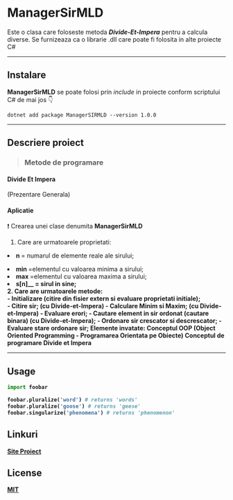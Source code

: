 # ManagerSirMLD

  Este o clasa care foloseste metoda ***Divide-Et-Impera*** pentru a calcula diverse. Se furnizeaza ca o librarie .dll care poate fi folosita in alte proiecte C#
  
  <hr>

## Instalare

__ManagerSirMLD__ se poate folosi prin *include* in proiecte conform scriptului C# de mai jos :point_down:
                           
  ```.NET CLI
  dotnet add package ManagerSIRMLD --version 1.0.0
   ```
-----------------------------------------------------------------------------------------------
## Descriere proiect
 
 > ### Metode de programare

  #### Divide Et Impera <br>

(Prezentare Generala)<br>
  #### Aplicatie

:exclamation: Crearea unei clase denumita __ManagerSirMLD__ <br>
  1. Care are urmatoarele proprietati: <br>

   
<p style="color:#230EF1;"> <li> <b> n </b> = numarul de elemente reale ale sirului;</p>
<li> <b> min </b> =elementul cu valoarea minima a sirului; 
<li> <b style> max </b> =elementul cu valoarea maxima a sirului; 
<li> <b> s[n]__ = sirul in sine; 
  <br>
  2. Care are urmatoarele metode: <br>
  - Initializare (citire din fisier extern si evaluare proprietati initiale); <br>
  - Citire sir; (cu Divide-et-Impera)
  - Calculare Minim si Maxim; (cu Divide-et-Impera)
  -  Evaluare erori; 
  -  Cautare element in sir ordonat (cautare binara) (cu Divide-et-Impera);  
  -  Ordonare sir crescator si descrescator; 
  -  Evaluare stare ordonare sir; 
Elemente invatate:
   Conceptul OOP (Object Oriented Programming - Programarea Orientata pe Obiecte)
   Conceptul de programare Divide et Impera

<hr>

## Usage

```python
import foobar

foobar.pluralize('word') # returns 'words'
foobar.pluralize('goose') # returns 'geese'
foobar.singularize('phenomena') # returns 'phenomenon'
```

## Linkuri
[Site Proiect](http://veng.ro/managersirmld/)

## License
[MIT](https://choosealicense.com/licenses/mit/)
